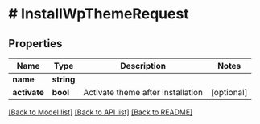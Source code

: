 # # InstallWpThemeRequest

## Properties

Name | Type | Description | Notes
------------ | ------------- | ------------- | -------------
**name** | **string** |  |
**activate** | **bool** | Activate theme after installation | [optional]

[[Back to Model list]](../../README.md#models) [[Back to API list]](../../README.md#endpoints) [[Back to README]](../../README.md)
